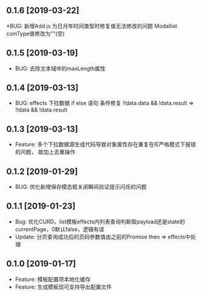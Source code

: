 ## 0.1.6 [2019-03-22]

*BUG: 新增Add.js 为日月年时间类型时修复值无法修改的问题 Modallist comType值修改为""(空)

## 0.1.5 [2019-03-19]

* BUG: 去除文本域中的maxLength属性

## 0.1.4 [2019-03-13]

* BUG: effects 下拉数据 if else 语句 条件修复 !!data.data && !data.result => !!data && !data.result

## 0.1.3 [2019-03-13]

* Feature: 多个下拉数据源生成代码导致对象属性存在重复在IE严格模式下报错的问题， 故加上去重操作

## 0.1.2 [2019-01-29]

* BUG: 优化新增保存模态框关闭瞬间验证提示闪烁的问题

## 0.1.1 [2019-01-23]

* Bug: 优化CURD，list模板effects内列表查询判断取payload还是state的currentPage，0默认false，逻辑有误
* Update: 分页查询成功后的页码参数值由之前的Promise then => effects中处理

## 0.1.0 [2019-01-17]

* Feature: 模板配置项本地化缓存
* Feature: 生成模板现可支持导出配置文件
